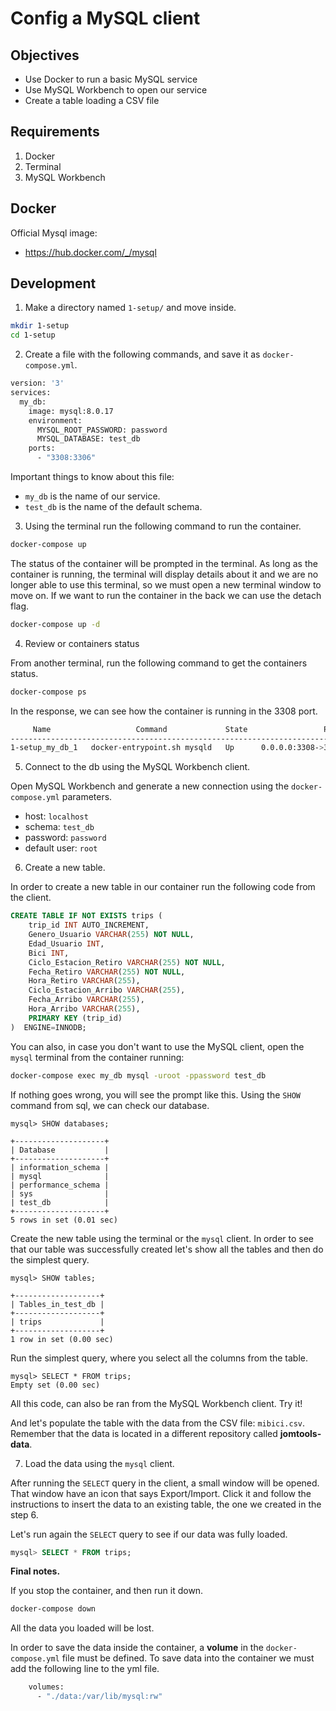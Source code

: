 # Config a MySQL client

## Objectives

- Use Docker to run a basic MySQL service
- Use MySQL Workbench to open our service
- Create a table loading a CSV file

## Requirements

1. Docker
2. Terminal
3. MySQL Workbench

## Docker

Official Mysql image:

- https://hub.docker.com/_/mysql

## Development

1. Make a directory named `1-setup/` and move inside.

```bash
mkdir 1-setup
cd 1-setup
```

2. Create a file with the following commands, and save it as `docker-compose.yml`.

```bash
version: '3'
services:
  my_db:
    image: mysql:8.0.17
    environment:
      MYSQL_ROOT_PASSWORD: password
      MYSQL_DATABASE: test_db
    ports:
      - "3308:3306"
```

Important things to know about this file:

- `my_db` is the name of our service.
- `test_db` is the name of the default schema.

3. Using the terminal run the following command to run the container.

```bash
docker-compose up
```

The status of the container will be prompted in the terminal. As long as the container is running, the terminal will display details about it and we are no longer able to use this terminal, so we must open a new terminal window to move on. If we want to run the container in the back we can use the detach flag.

```bash
docker-compose up -d
```

4. Review or containers status

From another terminal, run the following command to get the containers status.

```bash
docker-compose ps
```

In the response, we can see how the container is running in the 3308 port.

```bash
     Name                   Command             State                 Ports
-----------------------------------------------------------------------------------------
1-setup_my_db_1   docker-entrypoint.sh mysqld   Up      0.0.0.0:3308->3306/tcp, 33060/tcp
```

5. Connect to the db using the MySQL Workbench client.

Open MySQL Workbench and generate a new connection using the `docker-compose.yml` parameters.

- host: `localhost`
- schema: `test_db`
- password: `password`
- default user: `root`

6. Create a new table.

In order to create a new table in our container run the following code from the client.

```sql
CREATE TABLE IF NOT EXISTS trips (
    trip_id INT AUTO_INCREMENT,
    Genero_Usuario VARCHAR(255) NOT NULL,
    Edad_Usuario INT,
    Bici INT,
    Ciclo_Estacion_Retiro VARCHAR(255) NOT NULL,
    Fecha_Retiro VARCHAR(255) NOT NULL,
    Hora_Retiro VARCHAR(255),
    Ciclo_Estacion_Arribo VARCHAR(255),
    Fecha_Arribo VARCHAR(255),
    Hora_Arribo VARCHAR(255),
    PRIMARY KEY (trip_id)
)  ENGINE=INNODB;
```

You can also, in case you don't want to use the MySQL client, open the `mysql` terminal from the container running:

```bash
docker-compose exec my_db mysql -uroot -ppassword test_db
```

If nothing goes wrong, you will see the prompt like this. Using the `SHOW` command from sql, we can check our database.

```text
mysql> SHOW databases;

+--------------------+
| Database           |
+--------------------+
| information_schema |
| mysql              |
| performance_schema |
| sys                |
| test_db            |
+--------------------+
5 rows in set (0.01 sec)
```

Create the new table using the terminal or the `mysql` client. In order to see that our table was successfully created let's show all the tables and then do the simplest query.

```text
mysql> SHOW tables;

+-------------------+
| Tables_in_test_db |
+-------------------+
| trips             |
+-------------------+
1 row in set (0.00 sec)
```

Run the simplest query, where you select all the columns from the table.

```text
mysql> SELECT * FROM trips;
Empty set (0.00 sec)
```

All this code, can also be ran from the MySQL Workbench client. Try it!

And let's populate the table with the data from the CSV file: `mibici.csv`. Remember that the data is located in a different repository called **jomtools-data**.

7. Load the data using the `mysql` client.

After running the `SELECT` query in the client, a small window will be opened. That window have an icon that says Export/Import. Click it and follow the instructions to insert the data to an existing table, the one we created in the step 6.

Let's run again the `SELECT` query to see if our data was fully loaded.

```sql
mysql> SELECT * FROM trips;
```

**Final notes.**

If you stop the container, and then run it down.

```bash
docker-compose down
```

All the data you loaded will be lost.

In order to save the data inside the container, a **volume** in the `docker-compose.yml` file must be defined. To save data into the container we must add the following line to the yml file.

```bash
    volumes:
      - "./data:/var/lib/mysql:rw"
```
